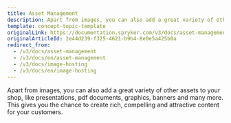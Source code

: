 ```yaml
---
title: Asset Management
description: Apart from images, you can also add a great variety of other assets to your shop, like presentations, pdf documents, graphics, banners and many more.
template: concept-topic-template
originalLink: https://documentation.spryker.com/v3/docs/asset-management
originalArticleId: 2e44d239-f325-4621-b9b4-8e0e5a425b0a
redirect_from:
  - /v3/docs/asset-management
  - /v3/docs/en/asset-management
  - /v3/docs/image-hosting
  - /v3/docs/en/image-hosting
---
```


Apart from images, you can also add a great variety of other assets to your shop, like presentations, pdf documents, graphics, banners and many more. This gives you the chance to create rich, compelling and attractive content for your customers.
